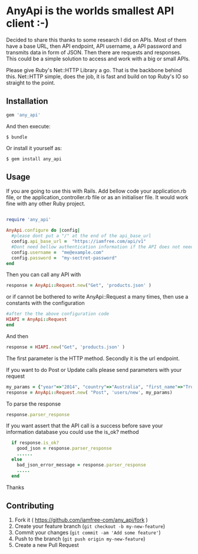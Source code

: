 # AnyApi is  the worlds smallest API client :-)

Decided to share this thanks to some research I did on APIs. Most of them have a base URL, then API endpoint, API username, a API password and transmits data in form of JSON. Then there are requests and responses. This could be a simple solution to access and work with a big or small APIs.

Please give Ruby's Net::HTTP Library a go. That is the backbone behind this.  Net::HTTP simple, does the job, it is fast and build on top Ruby's IO so straight to the point.

## Installation


```ruby
gem 'any_api'
```

And then execute:

    $ bundle

Or install it yourself as:

    $ gem install any_api

## Usage


If you are going to use this with Rails. Add bellow code your application.rb file, or the application_controller.rb file or as an initialiser file. It would work fine with any other Ruby project.

```ruby

require 'any_api'

AnyApi.configure do |config|
  #please dont put a "/" at the end of the api_base_url
  config.api_base_url =  "https://iamfree.com/api/v1"
  #Dont need bellow authentication information if the API does not need username and password  
  config.username =  "me@example.com"
  config.password =  "my-sectret-password"
end
```

Then you can call any API with  

```ruby
response = AnyApi::Request.new("Get", 'products.json' )
```

or if cannot be bothered to write AnyApi::Request a many times, then use a constants with the configuration

```ruby
#after the the above configuration code
HIAPI = AnyApi::Request
end
```

And then

```ruby
response = HIAPI.new("Get", 'products.json' )
```


The first parameter is the HTTP method. Secondly it is the url endpoint.

If you want to do Post or Update calls please send parameters with your request


```ruby
my_params = {"year"=>"2014", "country"=>"Australia", "first_name"=>"True", "last_name"=>"Colours"}
response = AnyApi::Request.new( "Post", 'users/new', my_params)
```

To parse the response

```ruby
response.parser_response
```


If you want assert that the API call is a success before save your information database you could use the is_ok? method

```ruby
  if response.is_ok?
    good_json = response.parser_response
    ......
  else
    bad_json_error_message = response.parser_response
    .....
  end


```




Thanks


## Contributing

1. Fork it ( https://github.com/iamfree-com/any_api/fork )
2. Create your feature branch (`git checkout -b my-new-feature`)
3. Commit your changes (`git commit -am 'Add some feature'`)
4. Push to the branch (`git push origin my-new-feature`)
5. Create a new Pull Request
